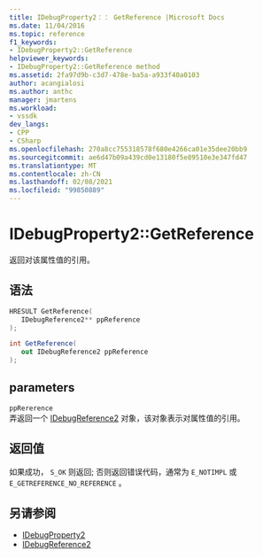 ```yaml
---
title: IDebugProperty2：： GetReference |Microsoft Docs
ms.date: 11/04/2016
ms.topic: reference
f1_keywords:
- IDebugProperty2::GetReference
helpviewer_keywords:
- IDebugProperty2::GetReference method
ms.assetid: 2fa97d9b-c3d7-478e-ba5a-a933f40a0103
author: acangialosi
ms.author: anthc
manager: jmartens
ms.workload:
- vssdk
dev_langs:
- CPP
- CSharp
ms.openlocfilehash: 270a8cc755318578f680e4266ca01e35dee20bb9
ms.sourcegitcommit: ae6d47b09a439cd0e13180f5e89510e3e347fd47
ms.translationtype: MT
ms.contentlocale: zh-CN
ms.lasthandoff: 02/08/2021
ms.locfileid: "99850889"
---
```

# <a name="idebugproperty2getreference"></a>IDebugProperty2::GetReference
返回对该属性值的引用。

## <a name="syntax"></a>语法

```cpp
HRESULT GetReference(
   IDebugReference2** ppReference
);
```

```csharp
int GetReference(
   out IDebugReference2 ppReference
);
```

## <a name="parameters"></a>parameters
`ppRererence`\
弄返回一个 [IDebugReference2](../../../extensibility/debugger/reference/idebugreference2.md) 对象，该对象表示对属性值的引用。

## <a name="return-value"></a>返回值
 如果成功， `S_OK` 则返回; 否则返回错误代码，通常为 `E_NOTIMPL` 或 `E_GETREFERENCE_NO_REFERENCE` 。

## <a name="see-also"></a>另请参阅
- [IDebugProperty2](../../../extensibility/debugger/reference/idebugproperty2.md)
- [IDebugReference2](../../../extensibility/debugger/reference/idebugreference2.md)
